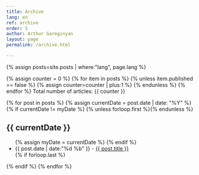 ```yaml
---
title: Archive
lang: en
ref: archive
order: 5
author: Arthur Gareginyan
layout: page
permalink: /archive.html

---
```


{% assign posts=site.posts | where:"lang", page.lang %}

{% assign counter = 0 %}
{% for item in posts %}
	{% unless item.published == false %}
		{% assign counter=counter | plus:1 %}
	{% endunless %}
{% endfor %}
Total number of articles: {{ counter }}

<section class="archive-post-list">
	{% for post in posts %}
		{% assign currentDate = post.date | date: "%Y" %}
		{% if currentDate != myDate %}
			{% unless forloop.first %}</ul>{% endunless %}
			<h1>{{ currentDate }}</h1>
			<ul>
				{% assign myDate = currentDate %}
		{% endif %}
       <li><time>{{ post.date | date:"%d %b" }}</time> - <a href="{{ post.url }}">{{ post.title }}</a></li>
       {% if forloop.last %}</ul>{% endif %}
	{% endfor %}
</section>